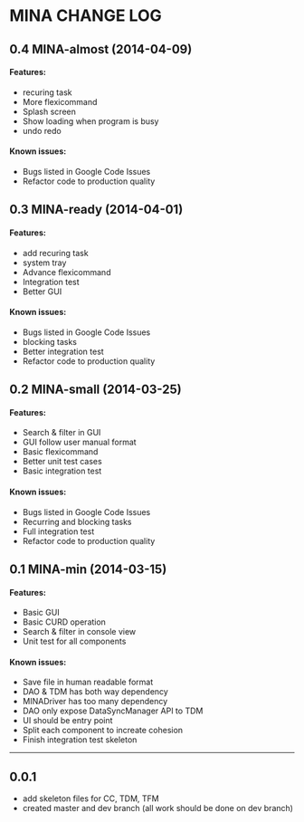 # MINA CHANGE LOG #

## 0.4 MINA-almost (2014-04-09) ##

#### Features: ####

* recuring task
* More flexicommand
* Splash screen
* Show loading when program is busy
* undo redo

#### Known issues: ####

* Bugs listed in Google Code Issues
* Refactor code to production quality

## 0.3 MINA-ready (2014-04-01) ##

#### Features: ####

* add recuring task
* system tray
* Advance flexicommand
* Integration test
* Better GUI


#### Known issues: ####

* Bugs listed in Google Code Issues
* blocking tasks
* Better integration test
* Refactor code to production quality

## 0.2 MINA-small (2014-03-25) ##

#### Features: ####

* Search & filter in GUI
* GUI follow user manual format 
* Basic flexicommand
* Better unit test cases
* Basic integration test


#### Known issues: ####

* Bugs listed in Google Code Issues
* Recurring and blocking tasks
* Full integration test
* Refactor code to production quality


## 0.1 MINA-min (2014-03-15) ##

#### Features: ####

* Basic GUI
* Basic CURD operation
* Search & filter in console view
* Unit test for all components


#### Known issues: ####

* Save file in human readable format
* DAO & TDM has both way dependency
* MINADriver has too many dependency
* DAO only expose DataSyncManager API to TDM
* UI should be entry point
* Split each component to increate cohesion
* Finish integration test skeleton

- - -
## 0.0.1 ##

* add skeleton files for CC, TDM, TFM
* created master and dev branch (all work should be done on dev branch)
